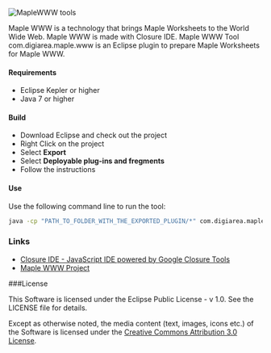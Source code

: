 ![MapleWWW tools](http://digi-area.com/images/light/maplewww/logo.png)

Maple WWW is a technology that brings Maple Worksheets to the World Wide Web. Maple WWW is made with Closure IDE. Maple WWW Tool com.digiarea.maple.www is an Eclipse plugin to prepare Maple Worksheets for Maple WWW.

#### Requirements
 - Eclipse Kepler or higher
 - Java 7 or higher

#### Build

 - Download Eclipse and check out the project
 - Right Click on the project
 - Select **Export**
 - Select **Deployable plug-ins and fregments**
 - Follow the instructions

#### Use

Use the following command line to run the tool:
```bash
java -cp "PATH_TO_FOLDER_WITH_THE_EXPORTED_PLUGIN/*" com.digiarea.maple.www.Converter -src "PATH_TO_FOLDER_WITH_MAPLE_WORKSHEETS" -dst "PATH_TO_DESTINATION_FOLDER" -url "URL_OF_MAPLE_WWW_JS" -kind ANY
```

### Links
 
 - [Closure IDE - JavaScript IDE powered by Google Closure Tools](http://digi-area.com/ClosureIDE/)
 - [Maple WWW Project](http://digi-area.com/light/MapleWWW/)

###License

This Software is licensed under the Eclipse Public License - v 1.0. See the LICENSE file for details.

Except as otherwise noted, the media content (text, images, icons etc.) of the Software is licensed under the 
[Creative Commons Attribution 3.0 License](http://creativecommons.org/licenses/by/3.0/).
